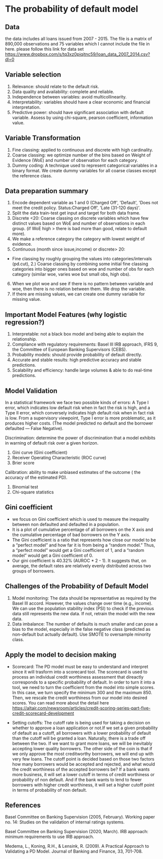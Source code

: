 # The probability of default model 
## Data 
the data includes all loans issued from 2007 - 2015. The file is a matrix of 890,000 observations and 75 variables which I cannot include the file in here. 
please follow this link for data set https://www.dropbox.com/s/tq3xz0piqitnc59/loan_data_2007_2014.csv?dl=0 

## Variable selection 
1. Relevance: should relate to the default risk.
2. Data quality and availability: complete and reliable.
3. Independence between variables: avoid multicollinearity.  
4. Interpretability: variables should have a clear economic and financial interpretation.
5. Predictive power: should have significant association with default variable. Assess by using chi-square, pearson coefficient, information value.



## Variable Transformation
1. Fine classing: applied to continuous and discrete with high cardinality.
2. Coarse classing: we optimize number of the bins based on Weight of Evidence (WoE)  and number of observation for each category.
3. Dummy coding: A technique used to represent categorical variables in a binary format. We create dummy variables for all coarse classes except the reference class.

## Data preparation summary 
1. Encode dependent variable as 1 and 0 (Charged Off', 'Default', 'Does not meet the credit policy. Status:Charged Off’, 'Late (31-120 days)'.
2. Split the data train-test get input and target for both data frame.
3. Discrete <20: Coarse classing on discrete variables which have few distinct values based on WoE and number of observations in each group. (if WoE high > there is bad more than good, relate to default more).
4. We make a reference category the category with lowest weight of evidence.
5. Continuous (month since issue,income) or discrete> 20:
- Fine classing by roughly grouping the values into categories/intervals (pd.cut), 2.) Coarse classing by combining some initial fine classing categories into bigger ones based on woe and number of obs for each category (similar woe, varies woe but small obs, high obs).
6. When we plot woe and see if there is no pattern between variable and woe, then there is no relation between them. We drop the variable.
7. If there are missing values, we can create one dummy variable for missing value. 

## Important Model Features (why logistic regression?)
1. Interpretable: not a black box model and being able to explain the relationship.
2. Compliance with regulatory requirements: Basel III IRB approach, IFRS 9, the Committee of European Banking Supervisors (CEBS).
3. Probability models: should provide probability  of default directly. 
4. Accurate and stable results: high predictive accuracy and stable predictions.
5. Scalability and efficiency: handle large volumes & able to do real-time predictions.

## Model Validation 
In a statistical framework we face two possible kinds of errors: A Type I error, which indicates low default risk when in fact the risk is high, and a Type II error, which conversely indicates high default risk when in fact risk is low. From a supervisory viewpoint, Type I error is more problematic, as it produces higher costs. (The model predicted no default and the borrower defaulted — False Negative).

Discrimination: determine the power of discrimination that a model exhibits in warning of default risk over a given horizon.
1. Gini curve (Gini coefficient) 
2. Receiver Operating Characteristic (ROC curve)
3. Brier score

Calibration: ability to make unbiased estimates of the outcome ( the accuracy of the estimated PD).
1. Binomial test
2. Chi-square statistics 

## Gini coefficient 

- we focus on Gini coefficient which is used to measure the inequality between non defaulted and defaulted in a population.
- It is a plot of cumulative percentage of all borrowers on the X axis and the cumulative percentage of bad borrowers on the Y axis.
- The Gini coefficient is a ratio that represents how close our model to be a “perfect model” and how far it is from being a “random model.” Thus, a
“perfect model” would get a Gini coefficient of 1, and a “random model” would get a Gini coefficient of 0.
- Our gini coefficient is 40.32% (AUROC * 2 - 1). It suggests that, on average, the default rates are relatively evenly distributed across two groups of borrowers.

## Challenges of the Probability of Default Model
1. Model monitoring: The data should be representative as required by the Basel III accord. However, the values change over time (e.g., income). We can use the population stability index (PSI) to check if the previous data still represents the new data. If not, retrain the model with the new data.
2. Data imbalance: The number of defaults is much smaller and can pose a bias to the model, especially in the false negative class (predicted as non-default but actually default). Use SMOTE to oversample minority class.

## Apply the model to decision making
- Scorecard: The PD model must be easy to understand and interpret since it will trasform into a scorecard tool. The scorecard is used to process an individual credit worthiness assessment that direactly corresponds to a specific probability of default. In order to turn it into a tool, we need to turn the coefficient from the model into simple scores. In this case, we turn specify the minimum 300 and the maximum 850. Then, we rescale the credit worthiness from our model into desired scores. You can read more about the detail here https://altair.com/newsroom/articles/credit-scoring-series-part-five-credit-scorecard-development

- Setting cutoffs: The cutoff rate is being used for taking a decision on whether to approve a loan application or not.If we set a given probability of default as a cutoff, all borrowers with a lower probability of default than the cutoff will be granted a loan. Naturally, there is a trade off between the two. If we want to grant more loans, we will be inevitably accepting lower quality borrowers. The other side of the coin is that if we only approve the most creditworthy borrowers, we will end up with very few loans. The cutoff point is decided based on those two factors how many borrowers would be accepted and rejected, and what would the credit worthiness of the accepted borrowers be? If a bank wants more business, it will set a lower cutoff in terms of credit worthiness or probability of non default. And if the bank wants to lend to fewer borrowers with higher credit worthiness, it will set a higher cutoff point in terms of probability of non default.

## References 
				
Basel Committee on Banking Supervision (2005, February). Working paper no. 14: Studies on the validation of internal ratings systems.

Basel Committee on Banking Supervision (2020, March). IRB approach: minimum requirements to use IRB approach. 

Medema, L., Koning, R.H., & Lensink, R. (2009). A Practical Approach to Validating a PD Model. Journal of Banking and Finance, 33, 701-708.






